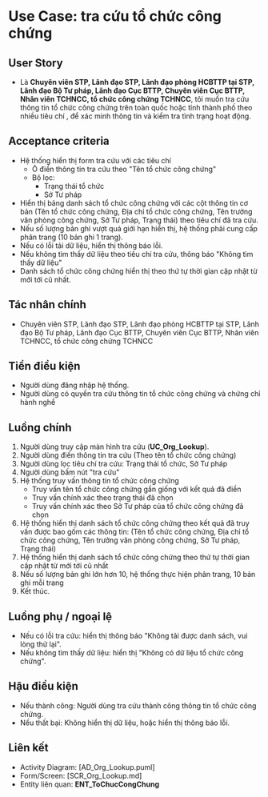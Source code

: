 # Use Case: tra cứu tổ chức công chứng

## User Story
- Là **Chuyên viên STP, Lãnh đạo STP, Lãnh đạo phòng HCBTTP tại STP, Lãnh đạo Bộ Tư pháp, Lãnh đạo Cục BTTP, Chuyên viên Cục BTTP, Nhân viên TCHNCC, tổ chức công chứng TCHNCC**, tôi muốn tra cứu thông tin tổ chức công chứng trên toàn quốc hoặc tỉnh thành phố theo nhiều tiêu chí , để xác minh thông tin và kiểm tra tình trạng hoạt động.

## Acceptance criteria
- Hệ thống hiển thị form tra cứu với các tiêu chí
    - Ô điền thông tin tra cứu theo "Tên tổ chức công chứng"
    - Bộ lọc:
        - Trạng thái tổ chức
        - Sở Tư pháp
- Hiển thị bảng danh sách tổ chức công chứng với các cột thông tin cơ bản (Tên tổ chức công chứng, Địa chỉ tổ chức công chứng, Tên trưởng văn phòng công chứng, Sở Tư pháp, Trạng thái) theo tiêu chí đã tra cứu.
- Nếu số lượng bản ghi vượt quá giới hạn hiển thị, hệ thống phải cung cấp phân trang (10 bản ghi 1 trang).
- Nếu có lỗi tải dữ liệu, hiển thị thông báo lỗi.
- Nếu không tìm thấy dữ liệu theo tiêu chí tra cứu, thông báo "Không tìm thấy dữ liệu"
- Danh sách tổ chức công chứng hiển thị theo thứ tự thời gian cập nhật từ mới tới cũ nhất.

## Tác nhân chính
- Chuyên viên STP, Lãnh đạo STP, Lãnh đạo phòng HCBTTP tại STP, Lãnh đạo Bộ Tư pháp, Lãnh đạo Cục BTTP, Chuyên viên Cục BTTP, Nhân viên TCHNCC, tổ chức công chứng TCHNCC

## Tiền điều kiện
- Người dùng đăng nhập hệ thống.
- Người dùng có quyền tra cứu thông tin tổ chức công chứng và chứng chỉ hành nghề

## Luồng chính
1. Người dùng truy cập màn hình tra cứu (**UC_Org_Lookup**).
2. Người dùng điền thông tin tra cứu (Theo tên tổ chức công chứng)
3. Người dùng lọc tiêu chí tra cứu: Trạng thái tổ chức, Sở Tư pháp
4. Người dùng bấm nút "tra cứu"
5. Hệ thống truy vấn thông tin tổ chức công chứng
    - Truy vấn tên tổ chức công chứng gần giống với kết quả đã điền
    - Truy vấn chính xác theo trạng thái đã chọn
    - Truy vấn chính xác theo Sở Tư pháp của tổ chức công chứng đã chọn
6. Hệ thống hiển thị danh sách tổ chức công chứng theo kết quả đã truy vấn được bao gồm các thông tin: (Tên tổ chức công chứng, Địa chỉ tổ chức công chứng, Tên trưởng văn phòng công chứng, Sở Tư pháp, Trạng thái)
7. Hệ thống hiển thị danh sách tổ chức công chứng theo thứ tự thời gian cập nhật từ mới tới cũ nhất
8. Nếu số lượng bản ghi lớn hơn 10, hệ thống thực hiện phân trang, 10 bản ghi mỗi trang
9. Kết thúc.

## Luồng phụ / ngoại lệ
- Nếu có lỗi tra cứu: hiển thị thông báo "Không tải được danh sách, vui lòng thử lại".
- Nếu không tìm thấy dữ liệu: hiển thị "Không có dữ liệu tổ chức công chứng".

## Hậu điều kiện
- Nếu thành công: Người dùng tra cứu thành công thông tin tổ chức công chứng.
- Nếu thất bại: Không hiển thị dữ liệu, hoặc hiển thị thông báo lỗi.

## Liên kết
- Activity Diagram: [AD_Org_Lookup.puml]
- Form/Screen: [SCR_Org_Lookup.md]
- Entity liên quan: **ENT_ToChucCongChung**
